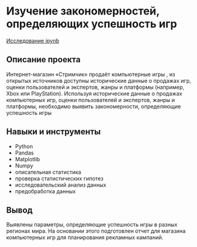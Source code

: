 # Изучение закономерностей, определяющих успешность игр
[Исследование ipynb](https://github.com/Stinkovoy/Portfolio/blob/main/03_Изучение%20закономерностей%2C%20определяющих%20успешность%20игр/Project_3.ipynb)
## Описание проекта
Интернет-магазин «Стримчик» продаёт компьютерные игры , из открытых источников доступны исторические данные о продажах игр, оценки пользователей и экспертов, жанры и платформы (например, Xbox или PlayStation). Используя исторические данные о продажах компьютерных игр, оценки пользователей и экспертов, жанры и платформы, необходимо выявить закономерности, определяющие успешность игры
## Навыки и инструменты
- Python
- Pandas
- Matplotlib
- Numpy
- описательная статистика
- проверка статистических гипотез
- исследовательский анализ данных
- предобработка данных
## Вывод
Выявлены параметры, определяющие успешность игры в разных регионах мира. На основании этого подготовлен отчет для магазина компьютерных игр для планирования рекламных кампаний.
